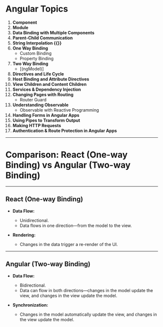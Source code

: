 # Angular Topics

1. **Component**
2. **Module**
3. **Data Binding with Multiple Components**
4. **Parent-Child Communication**
5. **String Interpolation {{}}**
6. **One Way Binding**
   - Custom Binding
   - Property Binding
7. **Two Way Binding**
   - [(ngModel)]
8. **Directives and Life Cycle**
9. **Host Binding and Attribute Directives**
10. **View Children and Content Children**
11. **Services & Dependency Injection**
12. **Changing Pages with Routing**
    - Router Guard
13. **Understanding Observable**
    - Observable with Reactive Programming
14. **Handling Forms in Angular Apps**
15. **Using Pipes to Transform Output**
16. **Making HTTP Requests**
17. **Authentication & Route Protection in Angular Apps**

------

# Comparison: React (One-way Binding) vs Angular (Two-way Binding)

---

## React (One-way Binding)

- **Data Flow:**
  - Unidirectional.
  - Data flows in one direction—from the model to the view.

- **Rendering:**
  - Changes in the data trigger a re-render of the UI.

---

## Angular (Two-way Binding)

- **Data Flow:**
  - Bidirectional.
  - Data can flow in both directions—changes in the model update the view, and changes in the view update the model.

- **Synchronization:**
  - Changes in the model automatically update the view, and changes in the view update the model.


